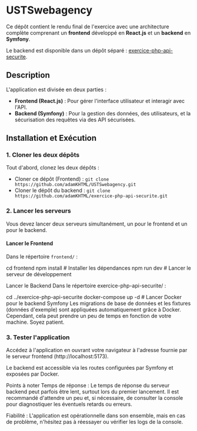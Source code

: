 # USTSwebagency

Ce dépôt contient le rendu final de l'exercice avec une architecture complète comprenant un **frontend** développé en **React.js** et un **backend** en **Symfony**. 

Le backend est disponible dans un dépôt séparé : [exercice-php-api-securite](https://github.com/adamKHTML/exercice-php-api-securite.git).

## Description

L'application est divisée en deux parties :
- **Frontend (React.js)** : Pour gérer l'interface utilisateur et interagir avec l'API.
- **Backend (Symfony)** : Pour la gestion des données, des utilisateurs, et la sécurisation des requêtes via des API sécurisées.

## Installation et Exécution

### 1. Cloner les deux dépôts

Tout d'abord, clonez les deux dépôts :
- Cloner ce dépôt (Frontend) : `git clone https://github.com/adamKHTML/USTSwebagency.git`
- Cloner le dépôt du backend : `git clone https://github.com/adamKHTML/exercice-php-api-securite.git`

### 2. Lancer les serveurs

Vous devez lancer deux serveurs simultanément, un pour le frontend et un pour le backend.

#### **Lancer le Frontend**
Dans le répertoire `frontend/` :

cd frontend
npm install  # Installer les dépendances
npm run dev  # Lancer le serveur de développement

Lancer le Backend
Dans le répertoire exercice-php-api-securite/ :

cd ../exercice-php-api-securite
docker-compose up -d  # Lancer Docker pour le backend Symfony
Les migrations de base de données et les fixtures (données d'exemple) sont appliquées automatiquement grâce à Docker. Cependant, cela peut prendre un peu de temps en fonction de votre machine. Soyez patient.

### 3. Tester l'application
Accédez à l'application en ouvrant votre navigateur à l'adresse fournie par le serveur frontend (http://localhost:5173).

Le backend est accessible via les routes configurées par Symfony et exposées par Docker.

Points à noter
Temps de réponse : Le temps de réponse du serveur backend peut parfois être lent, surtout lors du premier lancement. Il est recommandé d'attendre un peu et, si nécessaire, de consulter la console pour diagnostiquer les éventuels retards ou erreurs.

Fiabilité : L'application est opérationnelle dans son ensemble, mais en cas de problème, n'hésitez pas à réessayer ou vérifier les logs de la console.
